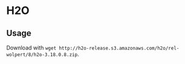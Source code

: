 # H2O

## Usage

Download with `wget http://h2o-release.s3.amazonaws.com/h2o/rel-wolpert/8/h2o-3.18.0.8.zip`.
